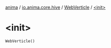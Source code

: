 [anima](../../index.md) / [io.anima.core.hive](../index.md) / [WebVerticle](index.md) / [&lt;init&gt;](./-init-.md)

# &lt;init&gt;

`WebVerticle()`